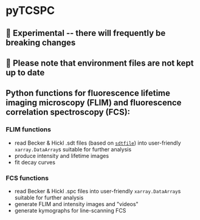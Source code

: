 # pyTCSPC

## 🚧 Experimental -- there will frequently be breaking changes

## 🚧 Please note that environment files are not kept up to date

## Python functions for fluorescence lifetime imaging microscopy (FLIM) and fluorescence correlation spectroscopy (FCS):

### FLIM functions
- read Becker &amp; Hickl .sdt files (based on [`sdtfile`](https://github.com/cgohlke/sdtfile)) into user-friendly `xarray.DataArray`s suitable for further analysis
- produce intensity and lifetime images
- fit decay curves

### FCS functions
- read Becker &amp; Hickl .spc files into user-friendly `xarray.DataArray`s suitable for further analysis
- generate FLIM and intensity images and "videos"
- generate kymographs for line-scanning FCS
